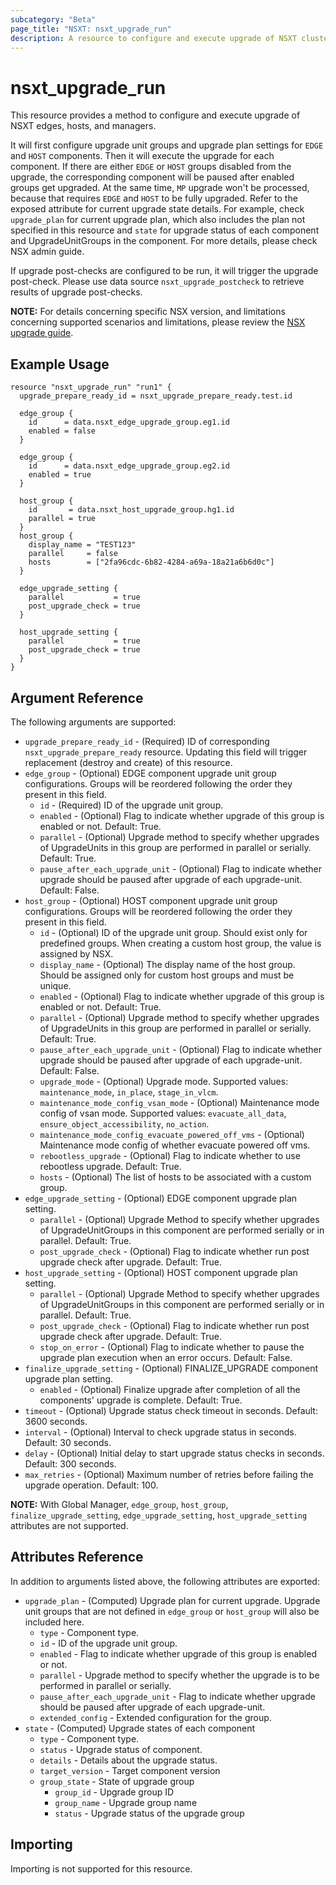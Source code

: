 ```yaml
---
subcategory: "Beta"
page_title: "NSXT: nsxt_upgrade_run"
description: A resource to configure and execute upgrade of NSXT cluster.
---
```


# nsxt_upgrade_run

This resource provides a method to configure and execute upgrade of NSXT edges, hosts, and managers.

It will first configure upgrade unit groups and upgrade plan settings for `EDGE`
and `HOST` components. Then it will execute the upgrade for each component. If
there are either `EDGE` or `HOST` groups disabled from the upgrade, the corresponding
component will be paused after enabled groups get upgraded. At the same time, `MP` upgrade
won't be processed, because that requires `EDGE` and `HOST` to be fully upgraded. Refer to
the exposed attribute for current upgrade state details. For example, check `upgrade_plan`
for current upgrade plan, which also includes the plan not specified in this resource and
`state` for upgrade status of each component and UpgradeUnitGroups in the component. For more
details, please check NSX admin guide.

If upgrade post-checks are configured to be run, it will trigger the upgrade post-check.
Please use data source `nsxt_upgrade_postcheck` to retrieve results of upgrade post-checks.

**NOTE:** For details concerning specific NSX version, and limitations concerning supported scenarios and limitations, please review the [NSX upgrade guide](https://techdocs.broadcom.com/us/en/vmware-cis/nsx/vmware-nsx/4-2/upgrade-guide/nsx-t-upgrade-guide.html).

## Example Usage

```hcl
resource "nsxt_upgrade_run" "run1" {
  upgrade_prepare_ready_id = nsxt_upgrade_prepare_ready.test.id

  edge_group {
    id      = data.nsxt_edge_upgrade_group.eg1.id
    enabled = false
  }

  edge_group {
    id      = data.nsxt_edge_upgrade_group.eg2.id
    enabled = true
  }

  host_group {
    id       = data.nsxt_host_upgrade_group.hg1.id
    parallel = true
  }
  host_group {
    display_name = "TEST123"
    parallel     = false
    hosts        = ["2fa96cdc-6b82-4284-a69a-18a21a6b6d0c"]
  }

  edge_upgrade_setting {
    parallel           = true
    post_upgrade_check = true
  }

  host_upgrade_setting {
    parallel           = true
    post_upgrade_check = true
  }
}
```

## Argument Reference

The following arguments are supported:

* `upgrade_prepare_ready_id` - (Required) ID of corresponding `nsxt_upgrade_prepare_ready` resource. Updating this field will trigger replacement (destroy and create) of this resource.
* `edge_group` - (Optional) EDGE component upgrade unit group configurations. Groups will be reordered following the order they present in this field.
    * `id` - (Required) ID of the upgrade unit group.
    * `enabled` - (Optional) Flag to indicate whether upgrade of this group is enabled or not. Default: True.
    * `parallel` - (Optional) Upgrade method to specify whether upgrades of UpgradeUnits in this group are performed in parallel or serially. Default: True.
    * `pause_after_each_upgrade_unit` - (Optional) Flag to indicate whether upgrade should be paused after upgrade of each upgrade-unit. Default: False.
* `host_group` - (Optional) HOST component upgrade unit group configurations. Groups will be reordered following the order they present in this field.
    * `id` - (Optional) ID of the upgrade unit group. Should exist only for predefined groups. When creating a custom host group, the value is assigned by NSX.
    * `display_name` - (Optional) The display name of the host group. Should be assigned only for custom host groups and must be unique.
    * `enabled` - (Optional) Flag to indicate whether upgrade of this group is enabled or not. Default: True.
    * `parallel` - (Optional) Upgrade method to specify whether upgrades of UpgradeUnits in this group are performed in parallel or serially. Default: True.
    * `pause_after_each_upgrade_unit` - (Optional) Flag to indicate whether upgrade should be paused after upgrade of each upgrade-unit. Default: False.
    * `upgrade_mode` - (Optional) Upgrade mode. Supported values: `maintenance_mode`, `in_place`, `stage_in_vlcm`.
    * `maintenance_mode_config_vsan_mode` - (Optional) Maintenance mode config of vsan mode. Supported values: `evacuate_all_data`, `ensure_object_accessibility`, `no_action`.
    * `maintenance_mode_config_evacuate_powered_off_vms` - (Optional) Maintenance mode config of whether evacuate powered off vms.
    * `rebootless_upgrade` - (Optional) Flag to indicate whether to use rebootless upgrade. Default: True.
    * `hosts` - (Optional) The list of hosts to be associated with a custom group.
* `edge_upgrade_setting` - (Optional) EDGE component upgrade plan setting.
    * `parallel` - (Optional) Upgrade Method to specify whether upgrades of UpgradeUnitGroups in this component are performed serially or in parallel. Default: True.
    * `post_upgrade_check` - (Optional) Flag to indicate whether run post upgrade check after upgrade. Default: True.
* `host_upgrade_setting` - (Optional) HOST component upgrade plan setting.
    * `parallel` - (Optional) Upgrade Method to specify whether upgrades of UpgradeUnitGroups in this component are performed serially or in parallel. Default: True.
    * `post_upgrade_check` - (Optional) Flag to indicate whether run post upgrade check after upgrade. Default: True.
    * `stop_on_error` - (Optional) Flag to indicate whether to pause the upgrade plan execution when an error occurs. Default: False.
* `finalize_upgrade_setting` - (Optional) FINALIZE_UPGRADE component upgrade plan setting.
    * `enabled` - (Optional) Finalize upgrade after completion of all the components' upgrade is complete. Default: True.
* `timeout` - (Optional) Upgrade status check timeout in seconds. Default: 3600 seconds.
* `interval` - (Optional) Interval to check upgrade status in seconds. Default: 30 seconds.
* `delay` - (Optional) Initial delay to start upgrade status checks in seconds. Default: 300 seconds.
* `max_retries` - (Optional) Maximum number of retries before failing the upgrade operation. Default: 100.

**NOTE:** With Global Manager, `edge_group`, `host_group`, `finalize_upgrade_setting`, `edge_upgrade_setting`, `host_upgrade_setting` attributes are not supported.

## Attributes Reference

In addition to arguments listed above, the following attributes are exported:

* `upgrade_plan` - (Computed) Upgrade plan for current upgrade. Upgrade unit groups that are not defined in `edge_group` or `host_group` will also be included here.
    * `type` - Component type.
    * `id` - ID of the upgrade unit group.
    * `enabled` - Flag to indicate whether upgrade of this group is enabled or not.
    * `parallel` - Upgrade method to specify whether the upgrade is to be performed in parallel or serially.
    * `pause_after_each_upgrade_unit` - Flag to indicate whether upgrade should be paused after upgrade of each upgrade-unit.
    * `extended_config` - Extended configuration for the group.
* `state` - (Computed) Upgrade states of each component
    * `type` - Component type.
    * `status` - Upgrade status of component.
    * `details` - Details about the upgrade status.
    * `target_version` - Target component version
    * `group_state` - State of upgrade group
        * `group_id` - Upgrade group ID
        * `group_name` - Upgrade group name
        * `status` - Upgrade status of the upgrade group

## Importing

Importing is not supported for this resource.
